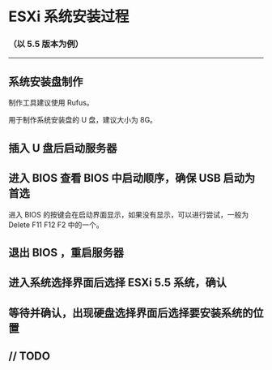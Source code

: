 # ESXi 系统安装过程

### （以 5.5 版本为例）

---

## 系统安装盘制作

制作工具建议使用 Rufus。

用于制作系统安装盘的 U 盘，建议大小为 8G。

## 插入 U 盘后启动服务器

## 进入 BIOS 查看 BIOS 中启动顺序，确保 USB 启动为首选

  进入 BIOS 的按键会在启动界面显示，如果没有显示，可以进行尝试，一般为 Delete F11 F12 F2 中的一个。

## 退出 BIOS ，重启服务器

## 进入系统选择界面后选择 ESXi 5.5 系统，确认

## 等待并确认，出现硬盘选择界面后选择要安装系统的位置

## // TODO



